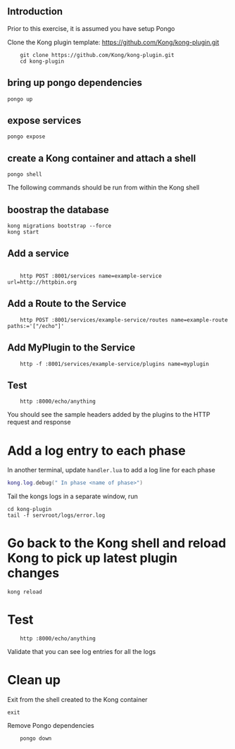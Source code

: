 ## Introduction

Prior to this exercise, it is assumed you have setup Pongo

Clone the Kong plugin template: https://github.com/Kong/kong-plugin.git


```shell
    git clone https://github.com/Kong/kong-plugin.git
    cd kong-plugin
```

## bring up pongo dependencies
```shell
pongo up
```

## expose services
```shell
pongo expose
```

## create a Kong container and attach a shell
```shell
pongo shell
```

The following commands should be run from within the Kong shell

## boostrap the database 
```shell
kong migrations bootstrap --force
kong start
```

## Add a service

```shell

    http POST :8001/services name=example-service url=http://httpbin.org
```

## Add a Route to the Service

```shell
    http POST :8001/services/example-service/routes name=example-route paths:='["/echo"]'
```

## Add MyPlugin to the Service

```shell
    http -f :8001/services/example-service/plugins name=myplugin 
```

## Test

```shell
    http :8000/echo/anything 
```

You should see the sample headers added by the plugins to the HTTP request and response

# Add a log entry to each phase

In another terminal, update `handler.lua` to add a log line for each phase

```lua
kong.log.debug(" In phase <name of phase>")
```

Tail the kongs logs in a separate window, run

```shell
cd kong-plugin
tail -f servroot/logs/error.log
```

# Go back to the Kong shell and reload Kong to pick up latest plugin changes

```shell
kong reload
```

# Test

```shell
    http :8000/echo/anything 
```

Validate that you can see log entries for all the logs

# Clean up

Exit from the shell created to the Kong container

```shell
exit
```
Remove Pongo dependencies

```shell
    pongo down
```